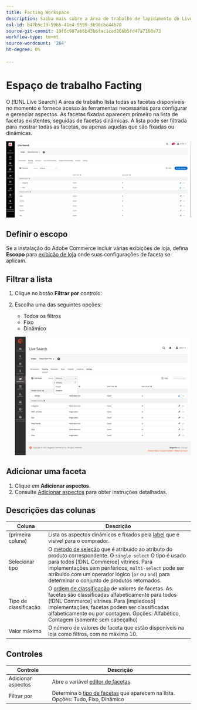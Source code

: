```yaml
---
title: Facting Workspace
description: Saiba mais sobre a área de trabalho de lapidamento do Live Search.
exl-id: b47b5c19-59bb-41e4-9599-3b90cbc44b70
source-git-commit: 19f0c987ab6b43b6fac1cad266b5fd47a7168e73
workflow-type: tm+mt
source-wordcount: '264'
ht-degree: 0%

---
```


# Espaço de trabalho Facting

O [!DNL Live Search] A área de trabalho lista todas as facetas disponíveis no momento e fornece acesso às ferramentas necessárias para configurar e gerenciar aspectos. As facetas fixadas aparecem primeiro na lista de facetas existentes, seguidas de facetas dinâmicas. A lista pode ser filtrada para mostrar todas as facetas, ou apenas aquelas que são fixadas ou dinâmicas.

![Espaço de trabalho Facting](assets/faceting-workspace.png)

## Definir o escopo

Se a instalação do Adobe Commerce incluir várias exibições de loja, defina **Escopo** para [exibição de loja](https://docs.magento.com/user-guide/configuration/scope.html) onde suas configurações de faceta se aplicam.

## Filtrar a lista

1. Clique no botão **Filtrar por** controlo.
1. Escolha uma das seguintes opções:

   * Todos os filtros
   * Fixo
   * Dinâmico

   ![Espaço de trabalho Facting](assets/facets-filter-by.png)

## Adicionar uma faceta

1. Clique em **Adicionar aspectos**.
1. Consulte [Adicionar aspectos](facets-add.md) para obter instruções detalhadas.

## Descrições das colunas

| Coluna | Descrição |
|--- |--- |
| (primeira coluna) | Lista os aspectos dinâmicos e fixados pela [label](facets-type.md) que é visível para o comprador. |
| Selecionar tipo | O [método de seleção](facets-type.md) que é atribuído ao atributo do produto correspondente. O `single select` O tipo é usado para todos [!DNL Commerce] vitrines. Para implementações sem periféricos, `multi-select` pode ser atribuído com um operador lógico (`or` ou `and`) para determinar o conjunto de produtos retornados. |
| Tipo de classificação | O [ordem de classificação](facets-type.md) de valores de facetas. As facetas são classificadas alfabeticamente para todos [!DNL Commerce] vitrines. Para [impiedoso] implementações, facetas podem ser classificadas alfabeticamente ou por contagem. Opções: Alfabético, Contagem (somente sem cabeçalho) |
| Valor máximo | O número de valores de faceta que estão disponíveis na loja como filtros, com no máximo 10. |

## Controles

| Controle | Descrição |
|--- |--- |
| Adicionar aspectos | Abre a variável [editor de facetas](facets-add.md). |
| Filtrar por | Determina o [tipo de facetas](facets-type.md) que aparecem na lista. Opções: Tudo, Fixo, Dinâmico |

